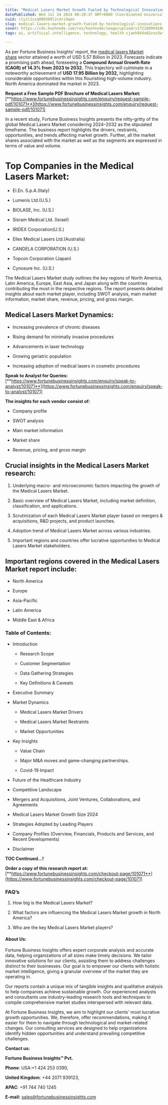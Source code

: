```yaml
---
title: "Medical Lasers Market Growth Fueled by Technological Innovations"
datePublished: Wed Jul 24 2024 08:28:37 GMT+0000 (Coordinated Universal Time)
cuid: clyzl1szq000309l2cdri9qen
slug: medical-lasers-market-growth-fueled-by-technological-innovations
cover: https://cdn.hashnode.com/res/hashnode/image/upload/v1721809691065/cb6bdd13-e6b4-4316-8a6b-a5566df09bc6.png
tags: ai, artificial-intelligence, technology, health-cjaeh844x02vvo3wtj5r2s75q, healthcare

---
```


As per Fortune Business Insights’ report, the [medical lasers Market share](https://www.fortunebusinessinsights.com/industry-reports/medical-lasers-market-101071) sector attained a worth of USD 5.57 Billion in 2023. Forecasts indicate a promising path ahead, foreseeing a **Compound Annual Growth Rate (CAGR) of 14.3% from 2023 to 2032.** This trajectory will culminate in a noteworthy achievement of **USD 17.95 Billion by 2032,** highlighting considerable opportunities within this flourishing high-volume industry. North America dominated the market in 2023.

**Request a Free Sample PDF Brochure of Medical Lasers Market:** [**https://www.fortunebusinessinsights.com/enquiry/request-sample-pdf/101071**](https://www.fortunebusinessinsights.com/enquiry/request-sample-pdf/101071)

In a recent study, Fortune Business Insights presents the nitty-gritty of the global Medical Lasers Market considering 2024–2032 as the stipulated timeframe. The business report highlights the drivers, restraints, opportunities, and trends affecting market growth. Further, all the market shares associated with the market as well as the segments are expressed in terms of value and volume.

# **Top Companies in the Medical Lasers Market:**

* El.En. S.p.A.(Italy)
    
* Lumenis Ltd.(U.S.)
    
* BIOLASE, Inc. (U.S.)
    
* Sisram Medical Ltd. (Israel)
    
* IRIDEX Corporation(U.S.)
    
* Ellex Medical Lasers Ltd.(Australia)
    
* CANDELA CORPORATION (U.S.)
    
* Topcon Corporation (Japan)
    
* Cynosure Inc. (U.S.)
    

The Medical Lasers Market study outlines the key regions of North America, Latin America, Europe, East Asia, and Japan along with the countries contributing the most in the respective regions. The report presents detailed insights about each market player, including SWOT analysis, main market information, market share, revenue, pricing, and gross margin.

## Medical Lasers Market **Dynamics**:

* Increasing prevalence of chronic diseases
    
* Rising demand for minimally invasive procedures
    
* Advancements in laser technology
    
* Growing geriatric population
    
* Increasing adoption of medical lasers in cosmetic procedures
    

**Speak to Analyst for Queries:** [**https://www.fortunebusinessinsights.com/enquiry/speak-to-analyst/101071**](https://www.fortunebusinessinsights.com/enquiry/speak-to-analyst/101071)

**The insights for each vendor consist of:**

* Company profile
    
* SWOT analysis
    
* Main market information
    
* Market share
    
* Revenue, pricing, and gross margin
    

## **Crucial insights in the Medical Lasers Market research:**

1. Underlying macro- and microeconomic factors impacting the growth of the Medical Lasers Market.
    
2. Basic overview of Medical Lasers Market, including market definition, classification, and applications.
    
3. Scrutinization of each Medical Lasers Market player based on mergers & acquisitions, R&D projects, and product launches.
    
4. Adoption trend of Medical Lasers Market across various industries.
    
5. Important regions and countries offer lucrative opportunities to Medical Lasers Market stakeholders.
    

## **Important regions covered in the Medical Lasers Market report include:**

* North America
    
* Europe
    
* Asia-Pacific
    
* Latin America
    
* Middle East & Africa
    

### **Table of Contents:**

* Introduction
    
    * Research Scope
        
    * Customer Segmentation
        
    * Data Gathering Strategies
        
    * Key Definitions & Caveats
        
* Executive Summary
    
* Market Dynamics
    
    * Medical Lasers Market Drivers
        
    * Medical Lasers Market Restraints
        
    * Market Opportunities
        
* Key Insights
    
    * Value Chain
        
    * Major M&A moves and game-changing partnerships.
        
    * Covid-19 Impact
        
* Future of the Healthcare Industry
    
* Competitive Landscape
    
* Mergers and Acquisitions, Joint Ventures, Collaborations, and Agreements
    
* Medical Lasers Market Growth Size 2024
    
* Strategies Adopted by Leading Players
    
* Company Profiles (Overview, Financials, Products and Services, and Recent Developments)
    
* Disclaimer
    

**TOC Continued…!**

**Order a copy of this research report at:** [**https://www.fortunebusinessinsights.com/checkout-page/101071**](https://www.fortunebusinessinsights.com/checkout-page/101071)

### **FAQ’s**

1. How big is the Medical Lasers Market?
    
2. What factors are influencing the Medical Lasers Market growth in North America?
    
3. Who are the key Medical Lasers Market players?
    

#### **About Us:**

Fortune Business Insights offers expert corporate analysis and accurate data, helping organizations of all sizes make timely decisions. We tailor innovative solutions for our clients, assisting them to address challenges distinct to their businesses. Our goal is to empower our clients with holistic market intelligence, giving a granular overview of the market they are operating in.

Our reports contain a unique mix of tangible insights and qualitative analysis to help companies achieve sustainable growth. Our experienced analysts and consultants use industry-leading research tools and techniques to compile comprehensive market studies interspersed with relevant data.

At Fortune Business Insights, we aim to highlight our clients' most lucrative growth opportunities. We, therefore, offer recommendations, making it easier for them to navigate through technological and market-related changes. Our consulting services are designed to help organizations identify hidden opportunities and understand prevailing competitive challenges.

**Contact us:**

**Fortune Business Insights™ Pvt.**

**Phone**: USA:+1 424 253 0390,

**United Kingdom**: +44 2071 939123,

**APAC**: +91 744 740 1245

**E-mail:** [sales@fortunebusinessinsights.com](mailto:sales@fortunebusinessinsights.com)
